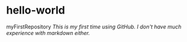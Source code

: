 # hello-world
myFirstRepository
*This is my first time using GitHub.*
_I don't have much experience with markdown either._
